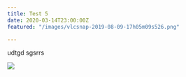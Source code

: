 ```yaml
---
title: Test 5
date: 2020-03-14T23:00:00Z
featured: "/images/vlcsnap-2019-08-09-17h05m09s526.png"

---
```

udtgd sgsrrs

![](/images/second-post.png)